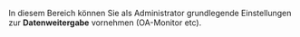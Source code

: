 In diesem Bereich können Sie als Administrator grundlegende Einstellungen zur **Datenweitergabe** vornehmen (OA-Monitor etc).
